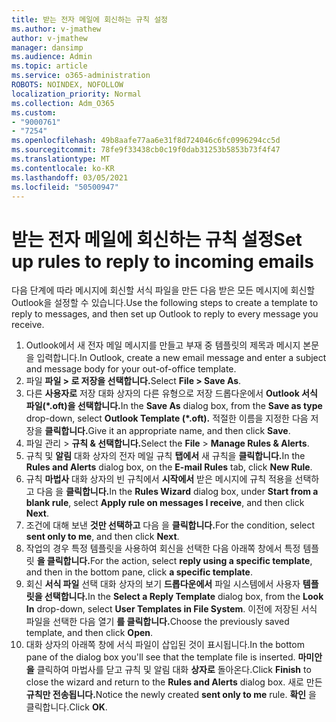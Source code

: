 ```yaml
---
title: 받는 전자 메일에 회신하는 규칙 설정
ms.author: v-jmathew
author: v-jmathew
manager: dansimp
ms.audience: Admin
ms.topic: article
ms.service: o365-administration
ROBOTS: NOINDEX, NOFOLLOW
localization_priority: Normal
ms.collection: Adm_O365
ms.custom:
- "9000761"
- "7254"
ms.openlocfilehash: 49b8aafe77aa6e31f8d724046c6fc0996294cc5d
ms.sourcegitcommit: 78fe9f33438cb0c19f0dab31253b5853b73f4f47
ms.translationtype: MT
ms.contentlocale: ko-KR
ms.lasthandoff: 03/05/2021
ms.locfileid: "50500947"
---
```

# <a name="set-up-rules-to-reply-to-incoming-emails"></a><span data-ttu-id="67467-102">받는 전자 메일에 회신하는 규칙 설정</span><span class="sxs-lookup"><span data-stu-id="67467-102">Set up rules to reply to incoming emails</span></span>

<span data-ttu-id="67467-103">다음 단계에 따라 메시지에 회신할 서식 파일을 만든 다음 받은 모든 메시지에 회신할 Outlook을 설정할 수 있습니다.</span><span class="sxs-lookup"><span data-stu-id="67467-103">Use the following steps to create a template to reply to messages, and then set up Outlook to reply to every message you receive.</span></span>

1. <span data-ttu-id="67467-104">Outlook에서 새 전자 메일 메시지를 만들고 부재 중 템플릿의 제목과 메시지 본문을 입력합니다.</span><span class="sxs-lookup"><span data-stu-id="67467-104">In Outlook, create a new email message and enter a subject and message body for your out-of-office template.</span></span>
2. <span data-ttu-id="67467-105">파일 **파일 > 로 저장을 선택합니다.**</span><span class="sxs-lookup"><span data-stu-id="67467-105">Select **File > Save As**.</span></span>
3. <span data-ttu-id="67467-106">다른 **사용자로** 저장 대화  상자의 다른 유형으로 저장 드롭다운에서 **Outlook 서식 파일(\*.oft)을 선택합니다.**</span><span class="sxs-lookup"><span data-stu-id="67467-106">In the **Save As** dialog box, from the **Save as type** drop-down, select **Outlook Template (\*.oft).**</span></span> <span data-ttu-id="67467-107">적절한 이름을 지정한 다음 저장을 **클릭합니다.**</span><span class="sxs-lookup"><span data-stu-id="67467-107">Give it an appropriate name, and then click **Save**.</span></span>
4. <span data-ttu-id="67467-108">파일 관리  >  **규칙 & 선택합니다.**</span><span class="sxs-lookup"><span data-stu-id="67467-108">Select the **File** > **Manage Rules & Alerts**.</span></span>
5. <span data-ttu-id="67467-109">규칙 및 **알림** 대화 상자의 전자 메일 규칙 **탭에서** 새 규칙을 **클릭합니다.**</span><span class="sxs-lookup"><span data-stu-id="67467-109">In the **Rules and Alerts** dialog box, on the **E-mail Rules** tab, click **New Rule**.</span></span>
6. <span data-ttu-id="67467-110">규칙 **마법사** 대화 상자의 빈 규칙에서  **시작에서** 받은 메시지에 규칙 적용을 선택하고 다음 을 **클릭합니다.**</span><span class="sxs-lookup"><span data-stu-id="67467-110">In the **Rules Wizard** dialog box, under **Start from a blank rule**, select **Apply rule on messages I receive**, and then click **Next**.</span></span>
7. <span data-ttu-id="67467-111">조건에 대해 보낸 **것만 선택하고** 다음 을 **클릭합니다.**</span><span class="sxs-lookup"><span data-stu-id="67467-111">For the condition, select **sent only to me**, and then click **Next**.</span></span>
8. <span data-ttu-id="67467-112">작업의 경우 특정 템플릿을 사용하여 회신을 선택한 다음 아래쪽 창에서 특정 템플릿 **을 클릭합니다.**</span><span class="sxs-lookup"><span data-stu-id="67467-112">For the action, select **reply using a specific template**, and then in the bottom pane, click **a specific template**.</span></span>
9. <span data-ttu-id="67467-113">회신 **서식 파일** 선택 대화 상자의 보기 **드롭다운에서** 파일 시스템에서 사용자 **템플릿을 선택합니다.**</span><span class="sxs-lookup"><span data-stu-id="67467-113">In the **Select a Reply Template** dialog box, from the **Look In** drop-down, select **User Templates in File System**.</span></span> <span data-ttu-id="67467-114">이전에 저장된 서식 파일을 선택한 다음 열기 **를 클릭합니다.**</span><span class="sxs-lookup"><span data-stu-id="67467-114">Choose the previously saved template, and then click **Open**.</span></span>
10. <span data-ttu-id="67467-115">대화 상자의 아래쪽 창에 서식 파일이 삽입된 것이 표시됩니다.</span><span class="sxs-lookup"><span data-stu-id="67467-115">In the bottom pane of the dialog box you'll see that the template file is inserted.</span></span> <span data-ttu-id="67467-116">**마미안을** 클릭하여 마법사를 닫고 규칙 및 알림 대화 **상자로** 돌아온다.</span><span class="sxs-lookup"><span data-stu-id="67467-116">Click **Finish** to close the wizard and return to the **Rules and Alerts** dialog box.</span></span> <span data-ttu-id="67467-117">새로 만든 **규칙만 전송됩니다.**</span><span class="sxs-lookup"><span data-stu-id="67467-117">Notice the newly created **sent only to me** rule.</span></span> <span data-ttu-id="67467-118">**확인** 을 클릭합니다.</span><span class="sxs-lookup"><span data-stu-id="67467-118">Click **OK**.</span></span>
